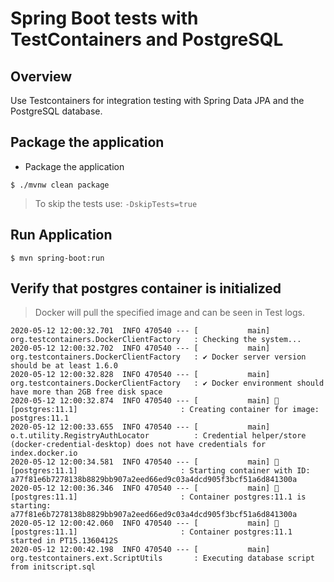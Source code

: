 # Spring Boot tests with TestContainers and PostgreSQL

## Overview
Use Testcontainers for integration testing with Spring Data JPA and the PostgreSQL database.

## Package the application

- Package the application

`$ ./mvnw clean package`

> To skip the tests use: `-DskipTests=true` 

## Run Application

`$ mvn spring-boot:run`

## Verify that postgres container is initialized

> Docker will pull the specified image and can be seen in Test logs.

```
2020-05-12 12:00:32.701  INFO 470540 --- [           main] org.testcontainers.DockerClientFactory   : Checking the system...
2020-05-12 12:00:32.702  INFO 470540 --- [           main] org.testcontainers.DockerClientFactory   : ✔︎ Docker server version should be at least 1.6.0
2020-05-12 12:00:32.828  INFO 470540 --- [           main] org.testcontainers.DockerClientFactory   : ✔︎ Docker environment should have more than 2GB free disk space
2020-05-12 12:00:32.874  INFO 470540 --- [           main] 🐳 [postgres:11.1]                       : Creating container for image: postgres:11.1
2020-05-12 12:00:33.655  INFO 470540 --- [           main] o.t.utility.RegistryAuthLocator          : Credential helper/store (docker-credential-desktop) does not have credentials for index.docker.io
2020-05-12 12:00:34.581  INFO 470540 --- [           main] 🐳 [postgres:11.1]                       : Starting container with ID: a77f81e6b7278138b8829bb907a2eed66ed9c03a4dcd905f3bcf51a6d841300a
2020-05-12 12:00:36.346  INFO 470540 --- [           main] 🐳 [postgres:11.1]                       : Container postgres:11.1 is starting: a77f81e6b7278138b8829bb907a2eed66ed9c03a4dcd905f3bcf51a6d841300a
2020-05-12 12:00:42.060  INFO 470540 --- [           main] 🐳 [postgres:11.1]                       : Container postgres:11.1 started in PT15.1360412S
2020-05-12 12:00:42.198  INFO 470540 --- [           main] org.testcontainers.ext.ScriptUtils       : Executing database script from initscript.sql
```